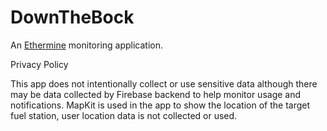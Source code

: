 # DownTheBock

An [Ethermine](https://ethermine.org) monitoring application. 

Privacy Policy

This app does not intentionally collect or use sensitive data although there may be data collected by Firebase backend to help monitor usage and notifications. MapKit is used in the app to show the location of the target fuel station, user location data is not collected or used.
